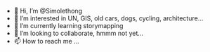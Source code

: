- 👋 Hi, I’m @Simolethong
- 👀 I’m interested in UN, GIS, old cars, dogs, cycling, architecture...
- 🌱 I’m currently learning storymapping
- 💞️ I’m looking to collaborate, hmmm not yet...
- 📫 How to reach me ...

<!---
Simolethong/Simolethong is a ✨ special ✨ repository because its `README.md` (this file) appears on your GitHub profile.
You can click the Preview link to take a look at your changes.
--->
